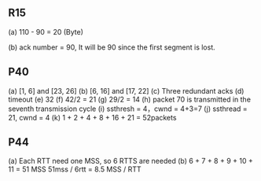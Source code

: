 ## R15

(a) 110 - 90 = 20 (Byte)

(b) ack number = 90, It will be 90 since the first segment is lost.

## P40

(a) [1, 6] and [23, 26]
(b) [6, 16] and [17, 22]
(c) Three redundant acks
(d) timeout
(e) 32
(f) 42/2 = 21
(g) 29/2 = 14
(h) packet 70 is transmitted in the seventh transmission cycle
(i) ssthresh = 4，cwnd = 4+3=7
(j) ssthread =  21, cwnd = 4
(k) 1 + 2 + 4 + 8 + 16 + 21 = 52packets

## P44

(a) Each RTT need one MSS, so 6 RTTS are needed
(b) 6 + 7 + 8 + 9 + 10 + 11 = 51 MSS
	  51mss / 6rtt = 8.5 MSS / RTT



